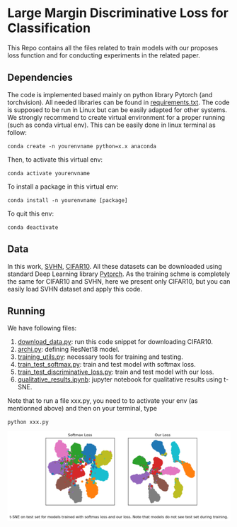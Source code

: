 # Large Margin Discriminative Loss for Classification

This Repo contains all the files related to train models with our proposes loss function and for conducting experiments in the related paper.

## Dependencies

The code is implemented based mainly on python library Pytorch (and torchvision). All needed libraries can be found in  [requirements.txt](https://github.com/HaiVyNGUYEN/margin_compact_loss/blob/master/requirements.txt). The code is supposed to be run in Linux but can be easily adapted for other systems. We strongly recommend to create virtual environment for a proper running (such as conda virtual env). This can be easily done in linux terminal as follow:
```
conda create -n yourenvname python=x.x anaconda
```
Then, to activate this virtual env:
```
conda activate yourenvname
```
To install a package in this virtual env:
```
conda install -n yourenvname [package]
```

To quit this env:

```
conda deactivate
```

## Data

In this work, [SVHN](http://ufldl.stanford.edu/housenumbers/), [CIFAR10](https://www.cs.toronto.edu/~kriz/cifar.html). All these datasets can be downloaded using standard Deep Learning library [Pytorch](https://pytorch.org/). As the training schme is completely the same for CIFAR10 and SVHN, here we present only CIFAR10, but you can easily load SVHN dataset and apply this code.

## Running

We have following files:

1. [download_data.py](https://github.com/HaiVyNGUYEN/margin_compact_loss/blob/master/download_data.py): run this code snippet for downloading CIFAR10.
2. [archi.py](https://github.com/HaiVyNGUYEN/margin_compact_loss/blob/master/archi.py): defining ResNet18 model.
3. [training_utils.py](https://github.com/HaiVyNGUYEN/margin_compact_loss/blob/master/training_utils.py): necessary tools for training and testing.
4. [train_test_softmax.py](https://github.com/HaiVyNGUYEN/margin_compact_loss/blob/master/train_test_softmax.py): train and test model with softmax loss.
5. [train_test_discriminative_loss.py](https://github.com/HaiVyNGUYEN/margin_compact_loss/blob/master/train_test_discriminative_loss.py): train and test model with our loss.
6. [qualitative_results.ipynb](https://github.com/HaiVyNGUYEN/margin_compact_loss/blob/master/qualitative_results.ipynb): jupyter notebook for qualitative results using t-SNE.


Note that to run a file xxx.py, you need to to activate your env (as mentionned above) and then on your terminal, type

```
python xxx.py
```


![Alt text](https://github.com/HaiVyNGUYEN/margin_compact_loss/blob/master/image/t_sne.png)

